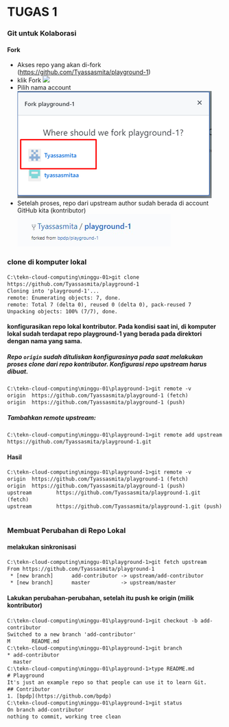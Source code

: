 # TUGAS 1
### Git untuk Kolaborasi
#### Fork
+ Akses repo yang akan di-fork (https://github.com/Tyassasmita/playground-1)
+ klik Fork
![](hhttps://github.com/Tyassasmita/tekn-cloud-computing/blob/master/minggu-01/forkplay.jpg)
+ Pilih nama account
![](https://github.com/Tyassasmita/tekn-cloud-computing/blob/master/minggu-01/forkplaylok.jpg)
+ Setelah proses, repo dari upstream author sudah berada di account GitHub kita (kontributor)
![](https://github.com/Tyassasmita/tekn-cloud-computing/blob/master/minggu-01/forkplayd.jpg)

### clone di komputer lokal
```
C:\tekn-cloud-computing\minggu-01>git clone https://github.com/Tyassasmita/playground-1
Cloning into 'playground-1'...
remote: Enumerating objects: 7, done.
remote: Total 7 (delta 0), reused 0 (delta 0), pack-reused 7
Unpacking objects: 100% (7/7), done.
```
#### konfigurasikan repo lokal kontributor. Pada kondisi saat ini, di komputer lokal sudah terdapat repo playground-1 yang berada pada direktori dengan nama yang sama. 
##### Repo ```origin``` sudah dituliskan konfigurasinya pada saat melakukan proses clone dari repo kontributor. Konfigurasi repo upstream harus dibuat.
```
C:\tekn-cloud-computing\minggu-01\playground-1>git remote -v
origin  https://github.com/Tyassasmita/playground-1 (fetch)
origin  https://github.com/Tyassasmita/playground-1 (push)
```
##### Tambahkan remote upstream:
``` 
C:\tekn-cloud-computing\minggu-01\playground-1>git remote add upstream https://github.com/Tyassasmita/playground-1.git
```
#### Hasil 
``` 
C:\tekn-cloud-computing\minggu-01\playground-1>git remote -v
origin  https://github.com/Tyassasmita/playground-1 (fetch)
origin  https://github.com/Tyassasmita/playground-1 (push)
upstream        https://github.com/Tyassasmita/playground-1.git (fetch)
upstream        https://github.com/Tyassasmita/playground-1.git (push)
 
```
### Membuat Perubahan di Repo Lokal
#### melakukan sinkronisasi
```
C:\tekn-cloud-computing\minggu-01\playground-1>git fetch upstream
From https://github.com/Tyassasmita/playground-1
 * [new branch]      add-contributor -> upstream/add-contributor
 * [new branch]      master          -> upstream/master
 ```
#### Lakukan perubahan-perubahan, setelah itu push ke origin (milik kontributor)
```
C:\tekn-cloud-computing\minggu-01\playground-1>git checkout -b add-contributor
Switched to a new branch 'add-contributor'
M       README.md
C:\tekn-cloud-computing\minggu-01\playground-1>git branch
* add-contributor
  master
C:\tekn-cloud-computing\minggu-01\playground-1>type README.md
# Playground
It's just an example repo so that people can use it to learn Git.
## Contributor
1. [bpdp](https://github.com/bpdp)
C:\tekn-cloud-computing\minggu-01\playground-1>git status
On branch add-contributor
nothing to commit, working tree clean
```
